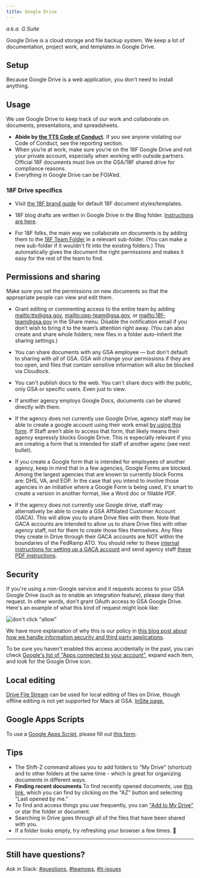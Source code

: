 ```yaml
---
title: Google Drive
---
```


_a.k.a. G Suite_

Google Drive is a cloud storage and file backup system. We keep a lot of documentation, project work, and templates in Google Drive.

## Setup

Because Google Drive is a web application, you don't need to install anything.

## Usage

We use Google Drive to keep track of our work and collaborate on documents, presentations, and spreadsheets.

* **Abide by [the TTS Code of Conduct]({{site.baseurl}}/code-of-conduct).**  If you see anyone violating our Code of Conduct, see the reporting section.
* When you’re at work, make sure you're on the 18F Google Drive and not your private account, especially when working with outside partners. Official 18F documents must live on the GSA/18F shared drive for compliance reasons.
* Everything in Google Drive can be FOIA’ed.

### 18F Drive specifics

* Visit [the 18F brand guide](https://brand.18f.gov/templates/) for default 18F document styles/templates.

* 18F blog drafts are written in Google Drive in the Blog folder. [Instructions are here](https://github.com/18F/blog-drafts/blob/master/README.md).

* For 18F folks, the main way we collaborate on documents is by adding them to the [18F Team Folder](https://drive.google.com/drive/u/0/folders/0B84F26FpUP0lR1B2VVNGSi1MMVk) in a relevant sub-folder. (You can make a new sub-folder if it wouldn't fit into the existing folders.) This automatically gives the document the right permissions and makes it easy for the rest of the team to find.

## Permissions and sharing

Make sure you set the permissions on new documents so that the appropriate people can view and edit them.

* Grant editing or commenting access to the entire team by adding <mailto:tts@gsa.gov>, <mailto:opp-team@gsa.gov>, or <mailto:18f-team@gsa.gov> in the Share menu. Disable the notification email if you don’t wish to bring it to the team’s attention right away. (You can also create and share whole folders; new files in a folder auto-inherit the sharing settings.)
* You can share documents with any GSA employee — but don't default to sharing with _all_ of GSA. GSA will change your permissions if they are too open, and files that contain sensitive information will also be blocked via Cloudlock.

* You can't publish docs to the web. You can't share docs with the public, only GSA or specific users. Even just to view.

* If another agency employs Google Docs, documents can be shared directly with them.

* If the agency does not currently use Google Drive, agency staff may be able to create a google account using their work email [by using this form](https://accounts.google.com/SignUpWithoutGmail?hl=en). If Staff aren't able to access that form, that likely means their agency expressly blocks Google Drive. This is especially relevant if you are creating a form that is intended for staff of another agenc (see next bullet).

* If you create a Google form that is intended for employees of another agency, keep in mind that in a few agencies, Google Forms are blocked. Among the largest agencies that are known to currently block Forms are: DHS, VA, and EOP. In the case that you intend to involve those agencies in an initiative where a Google Form is being used, it's smart to create a version in another format, like a Word doc or fillable PDF.

* If the agency does not currently use Google drive, staff may alternatively be able to create a GSA Affiliated Customer Account (GACA). This will allow you to share Drive files with them. Note that GACA accounts are intended to allow us to share Drive files with other agency staff, not for them to create those files themselves. Any files they create in Drive through their GACA accounts are NOT within the boundaries of the FedRamp ATO. You should refer to these [internal instructions for setting up a GACA account](https://insite.gsa.gov/portal/content/517805?term=gaca) and send agency staff [these PDF instructions](https://docs.google.com/document/d/19MDy1K6FfHNEvVvQ8Wgd9zmpyjpFPvshr3SHWARYKo8/).

## Security

If you're using a non-Google service and it requests access to your GSA Google Drive (such as to enable an integration feature), please deny that request. In other words, don't grant OAuth access to GSA Google Drive. Here's an example of what this kind of request might look like:

![don't click "allow"]({{site.baseurl}}/images/google-drive/google-drive-oauth.png)

We have more explanation of why this is our policy in [this blog post about how we handle information security and third party applications](https://18f.gsa.gov/2016/05/13/how-18f-handles-information-security-and-third-party-applications/).

To be sure you haven't enabled this access accidentally in the past, you can check [Google's list of "Apps connected to your account"](https://security.google.com/settings/security/permissions), expand each item, and look for the Google Drive icon.

## Local editing

[Drive File Stream](https://support.google.com/drive/answer/7329379?hl=en) can be used for local editing of files on Drive, though offline editing is not yet supported for Macs at GSA. [InSite page.](https://insite.gsa.gov/employee-resources/information-technology/do-it-yourself-self-help/google-g-suite-apps/google-drive-and-shared-drive?term=drive%20file%20stream#Drive%20File%20Stream)

## Google Apps Scripts

To use a [Google Apps Script](https://developers.google.com/apps-script/), please fill out [this form](https://docs.google.com/a/gsa.gov/forms/d/e/1FAIpQLSdOCtxCaSKJC87CedZW1FKGspMvnRzyOauMvKIOfrSV7PBdag/viewform).

## Tips

- The Shift-Z command allows you to add folders to "My Drive" (shortcut) and to other folders at the same time - which is great for organizing documents in different ways.
- **Finding recent documents** To find recently opened documents, use [this link](https://drive.google.com/drive/recent), which you can find by clicking on the "AZ" button and selecting "Last opened by me."
-  To find and access things you use frequently, you can ["Add to My Drive"](https://support.google.com/drive/answer/2375057?hl=en) or star the folder or document.
-  Searching in Drive goes through all of the files that have been shared with you.
- If a folder looks empty, try refreshing your browser a few times. :shrug:

---

## Still have questions?

Ask in Slack: [#questions](https://gsa-tts.slack.com/messages/questions), [#teamops](https://gsa-tts.slack.com/messages/teamops), [#it-issues](https://gsa-tts.slack.com/messages/it-issues)
